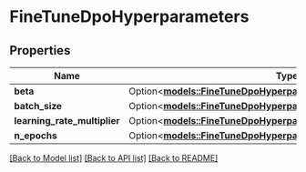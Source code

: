 # FineTuneDpoHyperparameters

## Properties

Name | Type | Description | Notes
------------ | ------------- | ------------- | -------------
**beta** | Option<[**models::FineTuneDpoHyperparametersBeta**](FineTuneDPOHyperparameters_beta.md)> |  | [optional]
**batch_size** | Option<[**models::FineTuneDpoHyperparametersBatchSize**](FineTuneDPOHyperparameters_batch_size.md)> |  | [optional]
**learning_rate_multiplier** | Option<[**models::FineTuneDpoHyperparametersLearningRateMultiplier**](FineTuneDPOHyperparameters_learning_rate_multiplier.md)> |  | [optional]
**n_epochs** | Option<[**models::FineTuneDpoHyperparametersNEpochs**](FineTuneDPOHyperparameters_n_epochs.md)> |  | [optional]

[[Back to Model list]](../README.md#documentation-for-models) [[Back to API list]](../README.md#documentation-for-api-endpoints) [[Back to README]](../README.md)


